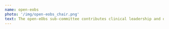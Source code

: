 ```yaml
---
name: open-eobs
photo: '/img/open-eobs_chair.png'
text: The open-eObs sub-committee contributes clinical leadership and development oversight to <a href="https://github.com/AppertaFoundation/openeobs/">open-eObs</a>. The sub-committee chair is Adrian Burke, consultant psychiatrist and CCIO at Cheshire and Wirral Partnership NHS Foundation Trust (CWP), a mental health and community service provider. Adrian sits on the Royal College of Psychiatrists' Informatics Committee and is a member of the Digital Health CCIO network. He is interested in how evidence based practice informs the development of apps that are fast, error-free and effective in supporting practitioners and patients.
---
```

